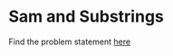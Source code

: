 # Sam and Substrings
Find the problem statement [here](https://www.hackerrank.com/challenges/sam-and-substrings/problem)